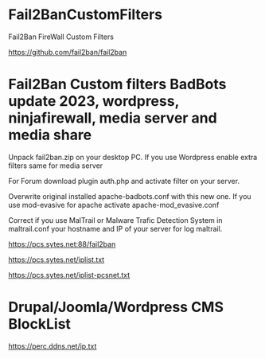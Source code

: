 # Fail2BanCustomFilters
Fail2Ban FireWall Custom Filters

https://github.com/fail2ban/fail2ban

# Fail2Ban Custom filters BadBots update 2023, wordpress, ninjafirewall, media server and media share

Unpack fail2ban.zip on your desktop PC. If you use Wordpress enable extra filters same for media server

For Forum download plugin auth.php and activate filter on your server.

Overwrite original installed apache-badbots.conf with this new one. If you use mod-evasive for apache activate apache-mod_evasive.conf

Correct if you use MalTrail or Malware Trafic Detection System in maltrail.conf your hostname and IP of your server for log maltrail.

https://pcs.sytes.net:88/fail2ban

https://pcs.sytes.net/iplist.txt

https://pcs.sytes.net/iplist-pcsnet.txt

# Drupal/Joomla/Wordpress CMS BlockList

https://perc.ddns.net/ip.txt


